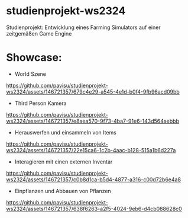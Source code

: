 # studienprojekt-ws2324
Studienprojekt: Entwicklung eines Farming Simulators auf einer zeitgemäßen Game Engine

# Showcase:

- World Szene

https://github.com/pavisu/studienprojekt-ws2324/assets/146721357/679c4e29-a545-4e1d-b0f4-9fb96acd09bb

- Third Person Kamera

https://github.com/pavisu/studienprojekt-ws2324/assets/146721357/e8aea570-9f73-4ba7-91e6-143d564aebbb

- Herauswerfen und einsammeln von Items

https://github.com/pavisu/studienprojekt-ws2324/assets/146721357/22e15ca6-1c2b-4aac-b128-515a1b6d227a

- Interagieren mit einen externen Inventar

https://github.com/pavisu/studienprojekt-ws2324/assets/146721357/c0b8d1ca-b5d4-4877-a316-c00d72b6e4a8

- Einpflanzen und Abbauen von Pflanzen

https://github.com/pavisu/studienprojekt-ws2324/assets/146721357/638f6263-a2f5-4024-9eb6-d4cb088628c0








